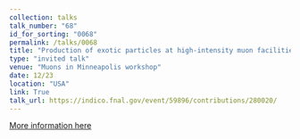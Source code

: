 ```yaml
---
collection: talks
talk_number: "68"
id_for_sorting: "0068"
permalink: /talks/0068
title: "Production of exotic particles at high-intensity muon facilities" 
type: "invited talk"
venue: "Muons in Minneapolis workshop"
date: 12/23
location: "USA"
link: True 
talk_url: https://indico.fnal.gov/event/59896/contributions/280020/ 
---
```


[More information here](https://indico.fnal.gov/event/59896/contributions/280020/)
